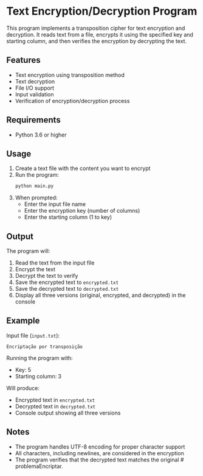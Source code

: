 # Text Encryption/Decryption Program

This program implements a transposition cipher for text encryption and decryption. It reads text from a file, encrypts it using the specified key and starting column, and then verifies the encryption by decrypting the text.

## Features

- Text encryption using transposition method
- Text decryption
- File I/O support
- Input validation
- Verification of encryption/decryption process

## Requirements

- Python 3.6 or higher

## Usage

1. Create a text file with the content you want to encrypt
2. Run the program:
   ```bash
   python main.py
   ```
3. When prompted:
   - Enter the input file name
   - Enter the encryption key (number of columns)
   - Enter the starting column (1 to key)

## Output

The program will:
1. Read the text from the input file
2. Encrypt the text
3. Decrypt the text to verify
4. Save the encrypted text to `encrypted.txt`
5. Save the decrypted text to `decrypted.txt`
6. Display all three versions (original, encrypted, and decrypted) in the console

## Example

Input file (`input.txt`):
```
Encriptação por transposição
```

Running the program with:
- Key: 5
- Starting column: 3

Will produce:
- Encrypted text in `encrypted.txt`
- Decrypted text in `decrypted.txt`
- Console output showing all three versions

## Notes

- The program handles UTF-8 encoding for proper character support
- All characters, including newlines, are considered in the encryption
- The program verifies that the decrypted text matches the original # problemaEncriptar.
